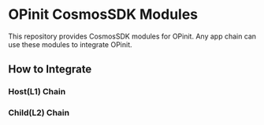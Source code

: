 # OPinit CosmosSDK Modules

This repository provides CosmosSDK modules for OPinit. Any app chain can use these modules to integrate OPinit.

## How to Integrate

### Host(L1) Chain

### Child(L2) Chain
